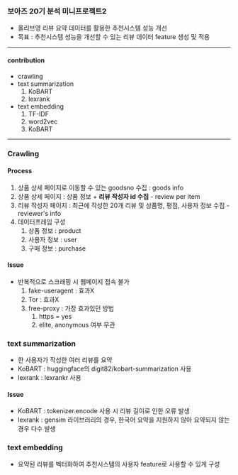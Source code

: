 ### 보아즈 20기 분석 미니프로젝트2
- 올리브영 리뷰 요약 데이터를 활용한 추천시스템 성능 개선
- 목표 : 추천시스템 성능을 개선할 수 있는 리뷰 데이터 feature 생성 및 적용
---------------------------------------------------------
#### contribution
- crawling
- text summarization
  1. KoBART
  2. lexrank
- text embedding
  1. TF-IDF
  2. word2vec
  3. KoBART
---------------------------------------------------------
### Crawling
#### Process
1. 상품 상세 페이지로 이동할 수 있는 goodsno 수집 : goods info
2. 상품 상세 페이지 : 상품 정보 + <b>리뷰 작성자 id 수집</b> - review per item
3. 리뷰 작성자 페이지 : 최근에 작성한 20개 리뷰 및 상품명, 평점, 사용자 정보 수집 - reviewer's info
4. 데이터프레임 구성
   1. 상품 정보 : product
   2. 사용자 정보 : user
   3. 구매 정보 : purchase
#### Issue
- 반복적으로 스크래핑 시 웹페이지 접속 불가
  1. fake-useragent : 효과X
  2. Tor : 효과X
  3. free-proxy : 가장 효과있던 방법
     1. https = yes
     2. elite, anonymous 여부 무관

### text summarization
- 한 사용자가 작성한 여러 리뷰를 요약
- KoBART : huggingface의 digit82/kobart-summarization 사용
- lexrank : lexrankr 사용
#### Issue
- KoBART : tokenizer.encode 사용 시 리뷰 길이로 인한 오류 발생
- lexrank : gensim 라이브러리의 경우, 한국어 요약을 지원하지 않아 요약되지 않는 경우 다수 발생

### text embedding
- 요약된 리뷰를 벡터화하여 추천시스템의 사용자 feature로 사용할 수 있게 구성
